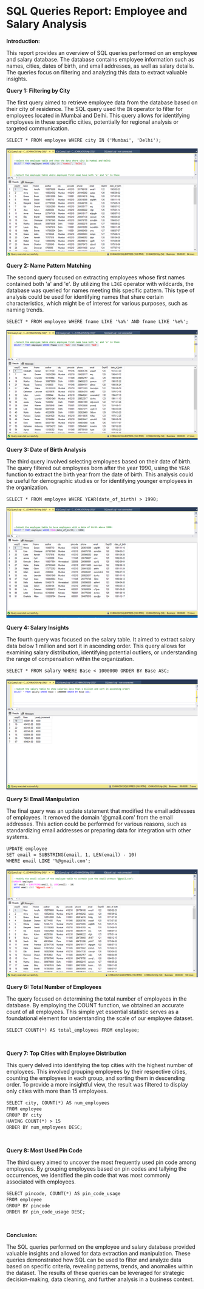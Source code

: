 
# **SQL Queries Report: Employee and Salary Analysis**


**Introduction:**

This report provides an overview of SQL queries performed on an employee and salary database. The database contains employee information such as names, cities, dates of birth, and email addresses, as well as salary details. The queries focus on filtering and analyzing this data to extract valuable insights.

**Query 1: Filtering by City**

The first query aimed to retrieve employee data from the database based on their city of residence. The SQL query used the `IN` operator to filter for employees located in Mumbai and Delhi. This query allows for identifying employees in these specific cities, potentially for regional analysis or targeted communication.
```
SELECT * FROM employee WHERE city IN ('Mumbai', 'Delhi');
```
![](city.png)

**Query 2: Name Pattern Matching**

The second query focused on extracting employees whose first names contained both 'a' and 'e'. By utilizing the `LIKE` operator with wildcards, the database was queried for names meeting this specific pattern. This type of analysis could be used for identifying names that share certain characteristics, which might be of interest for various purposes, such as naming trends.
```
SELECT * FROM employee WHERE fname LIKE '%a%' AND fname LIKE '%e%';
```
![](name.png)

**Query 3: Date of Birth Analysis**

The third query involved selecting employees based on their date of birth. The query filtered out employees born after the year 1990, using the `YEAR` function to extract the birth year from the date of birth. This analysis could be useful for demographic studies or for identifying younger employees in the organization.
```
SELECT * FROM employee WHERE YEAR(date_of_birth) > 1990;
```
![](dob.png)

**Query 4: Salary Insights**

The fourth query was focused on the salary table. It aimed to extract salary data below 1 million and sort it in ascending order. This query allows for examining salary distribution, identifying potential outliers, or understanding the range of compensation within the organization.
```
SELECT * FROM salary WHERE Base < 1000000 ORDER BY Base ASC;
```
![](salary.png)

**Query 5: Email Manipulation**

The final query was an update statement that modified the email addresses of employees. It removed the domain '@gmail.com' from the email addresses. This action could be performed for various reasons, such as standardizing email addresses or preparing data for integration with other systems.
```
UPDATE employee
SET email = SUBSTRING(email, 1, LEN(email) - 10)
WHERE email LIKE '%@gmail.com';
```
![](email.png)

**Query 6: Total Number of Employees**

The query focused on determining the total number of employees in the database. By employing the COUNT function, we obtained an accurate count of all employees. This simple yet essential statistic serves as a foundational element for understanding the scale of our employee dataset.
```
SELECT COUNT(*) AS total_employees FROM employee;
```
![]()

**Query 7: Top Cities with Employee Distribution**

This query delved into identifying the top cities with the highest number of employees. This involved grouping employees by their respective cities, counting the employees in each group, and sorting them in descending order. To provide a more insightful view, the result was filtered to display only cities with more than 15 employees.
```
SELECT city, COUNT(*) AS num_employees
FROM employee
GROUP BY city
HAVING COUNT(*) > 15
ORDER BY num_employees DESC;
```
![]()

**Query 8: Most Used Pin Code**

The third query aimed to uncover the most frequently used pin code among employees. By grouping employees based on pin codes and tallying the occurrences, we identified the pin code that was most commonly associated with employees.
```
SELECT pincode, COUNT(*) AS pin_code_usage
FROM employee
GROUP BY pincode
ORDER BY pin_code_usage DESC;
```
![]()


**Conclusion:**

The SQL queries performed on the employee and salary database provided valuable insights and allowed for data extraction and manipulation. These queries demonstrated how SQL can be used to filter and analyze data based on specific criteria, revealing patterns, trends, and anomalies within the dataset. The results of these queries can be leveraged for strategic decision-making, data cleaning, and further analysis in a business context.

